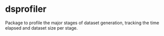# dsprofiler
Package to profile the major stages of dataset generation, tracking the time elapsed and dataset size per stage.
